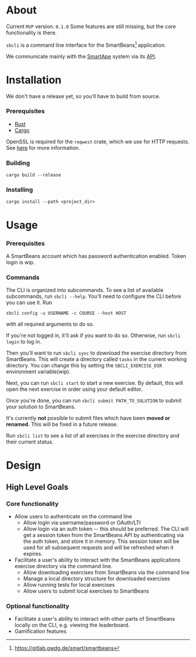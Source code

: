 # About

Current `MVP` version: `0.1.0`
Some features are still missing, but the core functionality is there.

`sbcli` is a command line interface for the SmartBeans[^sb_gitlab] application.

We communicate mainly with the [SmartApe](^https://gitlab.gwdg.de/smart/smartape-dokumentation/) system via its [API](https://gitlab.gwdg.de/smart/smartape-dokumentation/-/wikis/api).

# Installation

We don't have a release yet, so you'll have to build from source.

### Prerequisites

- [Rust](https://www.rust-lang.org/tools/install)
- [Cargo](https://doc.rust-lang.org/cargo/getting-started/installation.html)

OpenSSL is required for the `reqwest` crate, which we use for HTTP requests. See [here](https://docs.rs/reqwest/latest/reqwest/index.html#tls) for more information.

### Building

`cargo build --release`

### Installing
`cargo install --path <project_dir>`

# Usage

### Prerequisites

A SmartBeans account which has password authentication enabled. Token login is wip.

### Commands

The CLI is organized into subcommands. To see a list of available subcommands, run `sbcli --help`.
You'll need to configure the CLI before you can use it. Run
```
sbcli config -u USERNAME -c COURSE --host HOST
```
 with all required arguments to do so.

If you're not logged in, it'll ask if you want to do so. Otherwise, run `sbcli login` to log in.

Then you'll want to run `sbcli sync` to download the exercise directory from SmartBeans. This will create a directory called `tasks` in the current working directory. You can change this by setting the `SBCLI_EXERCISE_DIR` environment variable(wip).

Next, you can run `sbcli start` to start a new exercise. By default, this will open the next exercise in order using your default editor.

Once you're done, you can run `sbcli submit PATH_TO_SOLUTION` to submit your solution to SmartBeans.

It's currently **not** possible to submit files which have been **moved or renamed**. This will be fixed in a future release.

Run `sbcli list` to see a list of all exercises in the exercise directory and their current status.

# Design

## High Level Goals

### Core functionality

- Allow users to authenticate on the command line
  - Allow login via username/password or OAuth/LTI
  - Allow login via an auth token -- this should be preferred. The CLI will get a session token from the SmartBeans API by authenticating via the auth token, and store it in memory. This session token will be used for all subsequent requests and will be refreshed when it expires.
- Facilitate a user's ability to interact with the SmartBeans applications exercise directory via the command line.
  - Allow downloading exercises from SmartBeans via the command line
  - Manage a local directory structure for downloaded exercises
  - Allow running tests for local exercises
  - Allow users to submit local exercises to SmartBeans

### Optional functionality

- Facilitate a user's ability to interact with other parts of SmartBeans locally on the CLI, e.g. viewing the leaderboard.
- Gamification features

[^sb_gitlab]: https://gitlab.gwdg.de/smart/smartbeans
